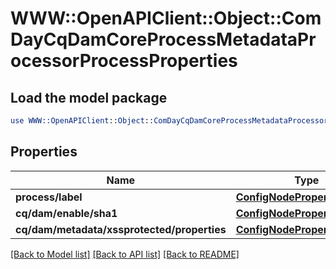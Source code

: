 # WWW::OpenAPIClient::Object::ComDayCqDamCoreProcessMetadataProcessorProcessProperties

## Load the model package
```perl
use WWW::OpenAPIClient::Object::ComDayCqDamCoreProcessMetadataProcessorProcessProperties;
```

## Properties
Name | Type | Description | Notes
------------ | ------------- | ------------- | -------------
**process/label** | [**ConfigNodePropertyString**](ConfigNodePropertyString.md) |  | [optional] 
**cq/dam/enable/sha1** | [**ConfigNodePropertyBoolean**](ConfigNodePropertyBoolean.md) |  | [optional] 
**cq/dam/metadata/xssprotected/properties** | [**ConfigNodePropertyArray**](ConfigNodePropertyArray.md) |  | [optional] 

[[Back to Model list]](../README.md#documentation-for-models) [[Back to API list]](../README.md#documentation-for-api-endpoints) [[Back to README]](../README.md)


